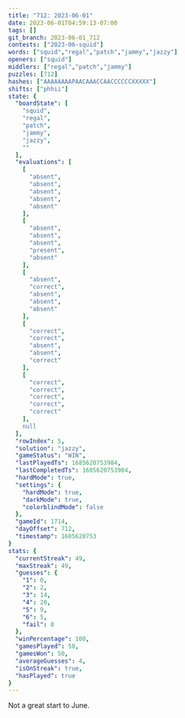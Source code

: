 ```yaml
---
title: "712: 2023-06-01"
date: 2023-06-01T04:59:13-07:00
tags: []
git_branch: 2023-06-01_712
contests: ["2023-06-squid"]
words: ["squid","regal","patch","jammy","jazzy"]
openers: ["squid"]
middlers: ["regal","patch","jammy"]
puzzles: [712]
hashes: ["AAAAAAAAPAACAAACCAACCCCCCXXXXX"]
shifts: ["phhii"]
state: {
  "boardState": [
    "squid",
    "regal",
    "patch",
    "jammy",
    "jazzy",
    ""
  ],
  "evaluations": [
    [
      "absent",
      "absent",
      "absent",
      "absent",
      "absent"
    ],
    [
      "absent",
      "absent",
      "absent",
      "present",
      "absent"
    ],
    [
      "absent",
      "correct",
      "absent",
      "absent",
      "absent"
    ],
    [
      "correct",
      "correct",
      "absent",
      "absent",
      "correct"
    ],
    [
      "correct",
      "correct",
      "correct",
      "correct",
      "correct"
    ],
    null
  ],
  "rowIndex": 5,
  "solution": "jazzy",
  "gameStatus": "WIN",
  "lastPlayedTs": 1685620753984,
  "lastCompletedTs": 1685620753984,
  "hardMode": true,
  "settings": {
    "hardMode": true,
    "darkMode": true,
    "colorblindMode": false
  },
  "gameId": 1714,
  "dayOffset": 712,
  "timestamp": 1685620753
}
stats: {
  "currentStreak": 49,
  "maxStreak": 49,
  "guesses": {
    "1": 0,
    "2": 2,
    "3": 14,
    "4": 20,
    "5": 9,
    "6": 5,
    "fail": 0
  },
  "winPercentage": 100,
  "gamesPlayed": 50,
  "gamesWon": 50,
  "averageGuesses": 4,
  "isOnStreak": true,
  "hasPlayed": true
}
---
```

<!-- more -->
Not a great start to June.
